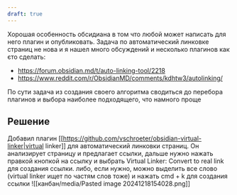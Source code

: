 ```yaml
---
draft: true
---
```

Хорошая особенность обсидиана в том что любой может написать для него плагин и опубликовать.
Задача по автоматический линковке страниц не нова и я нашел много обсуждений и несколько плагинов как єто сделать:

- https://forum.obsidian.md/t/auto-linking-tool/2218
- https://www.reddit.com/r/ObsidianMD/comments/kdhtw3/autolinking/


По сути задача из создания своего алгоритма сводиться до перебора плагинов и выбора наиболее подходящего, что намного проще

## Решение

Добавил плагин [[https://github.com/vschroeter/obsidian-virtual-linker|virtual linker]] для автоматический линковки страниц.
Он анализирует страницу и предлагает ссылки, дальше нужно нажать правкой кнопкой на ссылку и выбрать Virtual Linker: Convert to real link для создания ссылки.
либо, если нужно, можно выделить все слово (virtual linker ищет по частям слов тоже) и нажать cmd + k для создания ссылки
![[канбан/media/Pasted image 20241218154028.png]]
